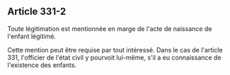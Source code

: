 Article 331-2
----
Toute légitimation est mentionnée en marge de l'acte de naissance de l'enfant
légitimé.

Cette mention peut être requise par tout intéressé. Dans le cas de l'article
331, l'officier de l'état civil y pourvoit lui-même, s'il a eu connaissance de
l'existence des enfants.

